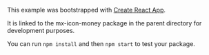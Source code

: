 This example was bootstrapped with [Create React App](https://github.com/facebook/create-react-app).

It is linked to the mx-icon-money package in the parent directory for development purposes.

You can run `npm install` and then `npm start` to test your package.
